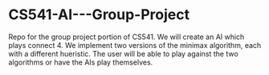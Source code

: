 # CS541-AI---Group-Project
Repo for the group project portion of CS541.  We will create an AI which  plays connect 4.
We implement two versions of the minimax algorithm, each with a different hueristic. The user will be able to play against the two  
algorithms or have the AIs play themselves.
